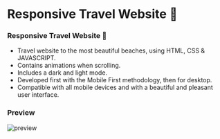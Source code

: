 # Responsive Travel Website 🌊

###  Responsive Travel Website 🌊

- Travel website to the most beautiful beaches, using HTML, CSS & JAVASCRIPT.
- Contains animations when scrolling.
- Includes a dark and light mode.
- Developed first with the Mobile First methodology, then for desktop.
- Compatible with all mobile devices and with a beautiful and pleasant user interface.


###  Preview
![preview](https://user-images.githubusercontent.com/61612579/215013363-57dd0b63-d1b8-4994-9085-34213caba9c2.png)


